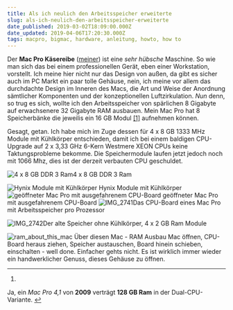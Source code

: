 ```yaml
---
title: Als ich neulich den Arbeitsspeicher erweiterte
slug: als-ich-neulich-den-arbeitsspeicher-erweiterte
date_published: 2019-03-02T18:09:00.000Z
date_updated: 2019-04-06T17:20:30.000Z
tags: macpro, bigmac, hardware, anleitung, howto, how to
---
```


Der **Mac Pro Käsereibe** ([meiner](__GHOST_URL__/tag/bigmac/)) ist eine *sehr hübsche* Maschine. So wie man sich das bei einem professionellen Gerät, eben einer Workstation, vorstellt. Ich meine hier nicht nur das Design von außen, da gibt es sicher auch im PC Markt ein paar tolle Gehäuse, nein, ich meine vor allem das durchdachte Design im Inneren des Macs, die Art und Weise der Anordnung sämtlicher Komponenten und der konzeptionellen Luftzirkulation. *Nun* denn, so trug es sich, wollte ich den Arbeitsspeicher von spärlichen 8 Gigabyte auf erwachsenere 32 Gigabyte RAM ausbauen. Mein Mac Pro hat 8 Speicherbänke die jeweilis ein 16 GB Modul [[1]](#fn1) aufnehmen können.

Gesagt, getan. Ich habe mich im Zuge dessen für 4 x 8 GB 1333 MHz Module mit Kühlkörper entschieden, damit ich bei einem baldigen CPU-Upgrade auf 2 x 3,33 GHz 6-Kern Westmere XEON CPUs keine Taktungsprobleme bekomme. Die Speichermodule laufen jetzt jedoch noch mit 1066 Mhz, dies ist der derzeit verbauten CPU geschuldet.

![4 x 8 GB DDR 3 Ram](__GHOST_URL__/content/images/2019/04/IMG_2744.JPG)4 x 8 GB DDR 3 Ram

![Hynix Module mit Kühlkörper](__GHOST_URL__/content/images/2019/04/IMG_2745.JPG)
Hynix Module mit Kühlkörper
![geöffneter Mac Pro mit ausgefahrenem CPU-Board](__GHOST_URL__/content/images/2019/04/mac_pro_open.png)
geöffneter Mac Pro mit ausgefahrenem CPU-Board
![IMG_2741](__GHOST_URL__/content/images/2019/04/IMG_2741.JPG)Das CPU-Board eines Mac Pro mit Arbeitsspeicher pro Prozessor

![IMG_2742](__GHOST_URL__/content/images/2019/04/IMG_2742.JPG)Der alte Speicher ohne Kühlkörper, 4 x 2 GB Ram Module

![ram_about_this_mac](__GHOST_URL__/content/images/2019/04/ram_about_this_mac.png)
Über diesen Mac - RAM Ausbau
Mac öffnen, CPU-Board heraus ziehen, Speicher austauschen, Board hinein schieben, einschalten - well done. Einfacher gehts nicht. Es ist wirklich immer wieder ein handwerklicher Genuss, dieses Gehäuse zu öffnen.

---

1. 
Ja, ein *Mac Pro 4,1* von **2009** verträgt **128 GB Ram** in der Dual-CPU-Variante. [↩︎](#fnref1)
